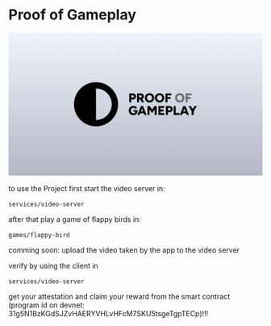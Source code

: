 # Proof of Gameplay

![Proof of Gameplay](docs/assets/pog-banner.png)

to use the Project first start the video server in:
```
services/video-server
```

after that play a game of flappy birds in:

```
games/flappy-bird
```

comming soon:
upload the video taken by the app to the video server

verify by using the client in

```
services/video-server
```

get your attestation and claim your reward from the smart contract (program id on devnet: 31g5N1BzKGdSJZvHAERYVHLvHFcM7SKU5tsgeTgpTECp)!!!

